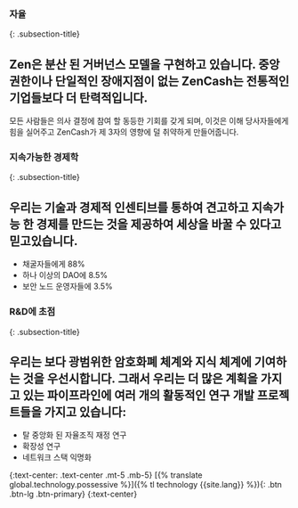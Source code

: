 ### 자율
{: .subsection-title}
## Zen은 분산 된 거버넌스 모델을 구현하고 있습니다. 중앙 권한이나 단일적인 장애지점이 없는 ZenCash는 전통적인 기업들보다 더 탄력적입니다.

모든 사람들은 의사 결정에 참여 할 동등한 기회를 갖게 되며, 이것은 이해 당사자들에게 힘을 실어주고 ZenCash가 제 3자의 영향에 덜 취약하게 만들어줍니다.

### 지속가능한 경제학
{: .subsection-title}
## 우리는 기술과 경제적 인센티브를 통하여 견고하고 지속가능 한 경제를 만드는 것을 제공하여 세상을 바꿀 수 있다고 믿고있습니다.
* 채굴자들에게 88%
* 하나 이상의 DAO에 8.5%
* 보안 노드 운영자들에 3.5%

### R&D에 초점
{: .subsection-title}
## 우리는 보다 광범위한 암호화폐 체계와 지식 체계에 기여하는 것을 우선시합니다. 그래서 우리는 더 많은 계획을 가지고 있는 파이프라인에 여러 개의 활동적인 연구 개발 프로젝트들을 가지고 있습니다:
* 탈 중앙화 된 자율조직 재정 연구
* 확장성 연구
* 네트워크 스택 익명화

{:text-center: .text-center .mt-5 .mb-5}
[{% translate global.technology.possessive %}]({% tl technology {{site.lang}} %}){: .btn .btn-lg .btn-primary}
{:text-center}
